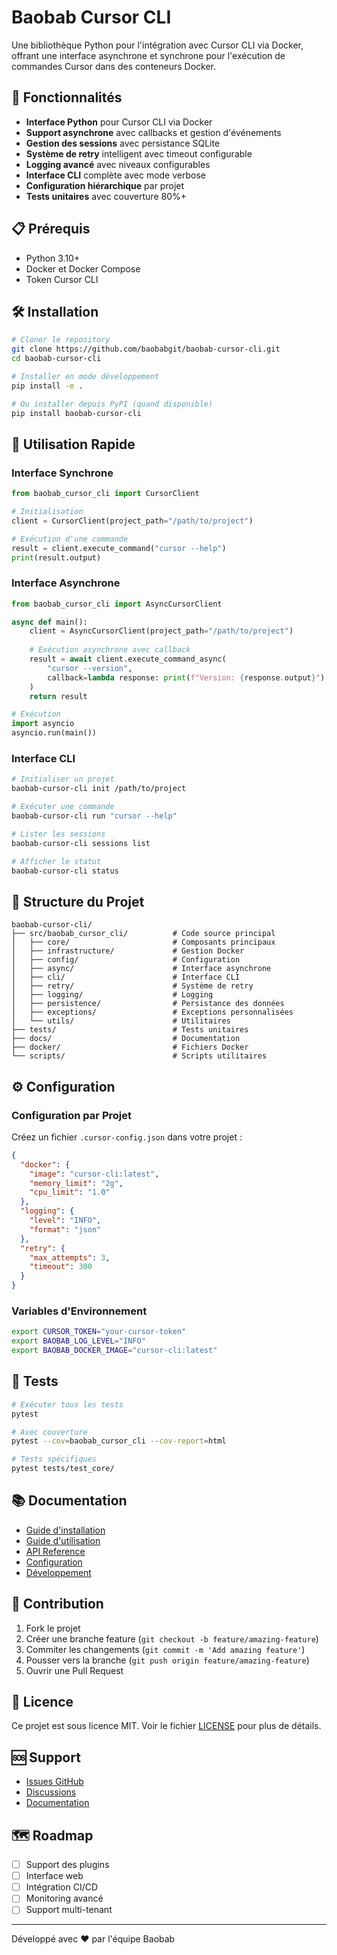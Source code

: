 # Baobab Cursor CLI

Une bibliothèque Python pour l'intégration avec Cursor CLI via Docker, offrant une interface asynchrone et synchrone pour l'exécution de commandes Cursor dans des conteneurs Docker.

## 🚀 Fonctionnalités

- **Interface Python** pour Cursor CLI via Docker
- **Support asynchrone** avec callbacks et gestion d'événements
- **Gestion des sessions** avec persistance SQLite
- **Système de retry** intelligent avec timeout configurable
- **Logging avancé** avec niveaux configurables
- **Interface CLI** complète avec mode verbose
- **Configuration hiérarchique** par projet
- **Tests unitaires** avec couverture 80%+

## 📋 Prérequis

- Python 3.10+
- Docker et Docker Compose
- Token Cursor CLI

## 🛠️ Installation

```bash
# Cloner le repository
git clone https://github.com/baobabgit/baobab-cursor-cli.git
cd baobab-cursor-cli

# Installer en mode développement
pip install -e .

# Ou installer depuis PyPI (quand disponible)
pip install baobab-cursor-cli
```

## 🚀 Utilisation Rapide

### Interface Synchrone

```python
from baobab_cursor_cli import CursorClient

# Initialisation
client = CursorClient(project_path="/path/to/project")

# Exécution d'une commande
result = client.execute_command("cursor --help")
print(result.output)
```

### Interface Asynchrone

```python
from baobab_cursor_cli import AsyncCursorClient

async def main():
    client = AsyncCursorClient(project_path="/path/to/project")
    
    # Exécution asynchrone avec callback
    result = await client.execute_command_async(
        "cursor --version",
        callback=lambda response: print(f"Version: {response.output}")
    )
    return result

# Exécution
import asyncio
asyncio.run(main())
```

### Interface CLI

```bash
# Initialiser un projet
baobab-cursor-cli init /path/to/project

# Exécuter une commande
baobab-cursor-cli run "cursor --help"

# Lister les sessions
baobab-cursor-cli sessions list

# Afficher le statut
baobab-cursor-cli status
```

## 📁 Structure du Projet

```
baobab-cursor-cli/
├── src/baobab_cursor_cli/          # Code source principal
│   ├── core/                       # Composants principaux
│   ├── infrastructure/             # Gestion Docker
│   ├── config/                     # Configuration
│   ├── async/                      # Interface asynchrone
│   ├── cli/                        # Interface CLI
│   ├── retry/                      # Système de retry
│   ├── logging/                    # Logging
│   ├── persistence/                # Persistance des données
│   ├── exceptions/                 # Exceptions personnalisées
│   └── utils/                      # Utilitaires
├── tests/                          # Tests unitaires
├── docs/                           # Documentation
├── docker/                         # Fichiers Docker
└── scripts/                        # Scripts utilitaires
```

## ⚙️ Configuration

### Configuration par Projet

Créez un fichier `.cursor-config.json` dans votre projet :

```json
{
  "docker": {
    "image": "cursor-cli:latest",
    "memory_limit": "2g",
    "cpu_limit": "1.0"
  },
  "logging": {
    "level": "INFO",
    "format": "json"
  },
  "retry": {
    "max_attempts": 3,
    "timeout": 300
  }
}
```

### Variables d'Environnement

```bash
export CURSOR_TOKEN="your-cursor-token"
export BAOBAB_LOG_LEVEL="INFO"
export BAOBAB_DOCKER_IMAGE="cursor-cli:latest"
```

## 🧪 Tests

```bash
# Exécuter tous les tests
pytest

# Avec couverture
pytest --cov=baobab_cursor_cli --cov-report=html

# Tests spécifiques
pytest tests/test_core/
```

## 📚 Documentation

- [Guide d'installation](docs/installation.md)
- [Guide d'utilisation](docs/usage.md)
- [API Reference](docs/api.md)
- [Configuration](docs/configuration.md)
- [Développement](docs/development.md)

## 🤝 Contribution

1. Fork le projet
2. Créer une branche feature (`git checkout -b feature/amazing-feature`)
3. Commiter les changements (`git commit -m 'Add amazing feature'`)
4. Pousser vers la branche (`git push origin feature/amazing-feature`)
5. Ouvrir une Pull Request

## 📄 Licence

Ce projet est sous licence MIT. Voir le fichier [LICENSE](LICENSE) pour plus de détails.

## 🆘 Support

- [Issues GitHub](https://github.com/baobabgit/baobab-cursor-cli/issues)
- [Discussions](https://github.com/baobabgit/baobab-cursor-cli/discussions)
- [Documentation](https://baobab-cursor-cli.readthedocs.io/)

## 🗺️ Roadmap

- [ ] Support des plugins
- [ ] Interface web
- [ ] Intégration CI/CD
- [ ] Monitoring avancé
- [ ] Support multi-tenant

---

Développé avec ❤️ par l'équipe Baobab
